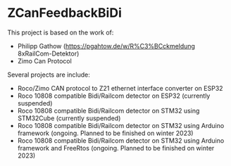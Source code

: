 # ZCanFeedbackBiDi
This project is based on the work of:
- Philipp Gathow (https://pgahtow.de/w/R%C3%BCckmeldung 8xRailCom-Detektor)
- Zimo Can Protocol

Several projects are include:
- Roco/Zimo CAN protocol to Z21 ethernet interface converter on ESP32
- Roco 10808 compatible Bidi/Railcom detector on ESP32 (currently suspended)
- Roco 10808 compatible Bidi/Railcom detector on STM32 using STM32Cube (currently suspended)
- Roco 10808 compatible Bidi/Railcom detector on STM32 using Arduino framework (ongoing. Planned to be finished on winter 2023)
- Roco 10808 compatible Bidi/Railcom detector on STM32 using Arduino framework and FreeRtos (ongoing. Planned to be finished on winter 2023)